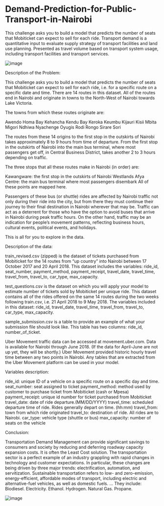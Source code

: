 # Demand-Prediction-for-Public-Transport-in-Nairobi
This challenge asks you to build a model that predicts the number of seats that Mobiticket can expect to sell for each ride. Transport demand is a quantitative input to evaluate supply strategy of transport facilities and land use planning. Presented as travel volume based on transport system usage, including transport facilities and transport services.




![image](https://user-images.githubusercontent.com/114379464/234515235-8600c585-c2b5-4d92-95b4-c898d66cfa71.png)




Description of the Problem:

This challenge asks you to build a model that predicts the number of seats that Mobiticket can expect to sell for each ride, i.e. for a specific route on a specific date and time. There are 14 routes in this dataset. All of the routes end in Nairobi and originate in towns to the North-West of Nairobi towards Lake Victoria.

The towns from which these routes originate are:

Awendo Homa Bay Kehancha Kendu Bay Keroka Keumbu Kijauri Kisii Mbita Migori Ndhiwa Nyachenge Oyugis Rodi Rongo Sirare Sori

The routes from these 14 origins to the first stop in the outskirts of Nairobi takes approximately 8 to 9 hours from time of departure. From the first stop in the outskirts of Nairobi into the main bus terminal, where most passengers get off, in Central Business District, takes another 2 to 3 hours depending on traffic.

The three stops that all these routes make in Nairobi (in order) are:

Kawangware: the first stop in the outskirts of Nairobi Westlands Afya Centre: the main bus terminal where most passengers disembark All of these points are mapped here.

Passengers of these bus (or shuttle) rides are affected by Nairobi traffic not only during their ride into the city, but from there they must continue their journey to their final destination in Nairobi wherever that may be. Traffic can act as a deterrent for those who have the option to avoid buses that arrive in Nairobi during peak traffic hours. On the other hand, traffic may be an indication for people’s movement patterns, reflecting business hours, cultural events, political events, and holidays.

This is all for you to explore in the data.

Description of the data:

train_revised.csv (zipped) is the dataset of tickets purchased from Mobiticket for the 14 routes from “up country” into Nairobi between 17 October 2017 and 20 April 2018. This dataset includes the variables: ride_id, seat_number, payment_method, payment_receipt, travel_date, travel_time, travel_from, travel_to, car_type, max_capacity.


test_questions.csv is the dataset on which you will apply your model to estimate number of tickets sold by Mobiticket per unique ride. This dataset contains all of the rides offered on the same 14 routes during the two weeks following train.csv, i.e. 21 April 2018 to 9 May 2018. The variables included in this dataset: ride_id, travel_date, travel_time, travel_from, travel_to, car_type, max_capacity.


sample_submission.csv is a table to provide an example of what your submission file should look like. This table has two columns: ride_id, number_of_ticket.


Uber Movement traffic data can be accessed at movement.uber.com. Data is available for Nairobi through June 2018. (If the data for April-June are not up yet, they will be shortly.) Uber Movement provided historic hourly travel time between any two points in Nairobi. Any tables that are extracted from the Uber Movement platform can be used in your model.


Variables description:

ride_id: unique ID of a vehicle on a specific route on a specific day and time.
seat_number: seat assigned to ticket payment_method: method used by customer to purchase ticket from Mobiticket (cash or Mpesa) 
payment_receipt: unique id number for ticket purchased from Mobiticket 
travel_date: date of ride departure.(MM/DD/YYYY) 
travel_time: scheduled departure time of ride. Rides generally depart on time. (hh:mm) 
travel_from: town from which ride originated 
travel_to: destination of ride. All rides are to Nairobi.
car_type: vehicle type (shuttle or bus)
max_capacity: number of seats on the vehicle

Conclusion:

Transportation Demand Management can provide significant savings to consumers and society by reducing and deferring roadway capacity expansion costs. It is often the Least Cost solution. The transportation sector is a perfect example of an industry grappling with rapid changes in technology and customer expectations. In particular, these changes are being driven by three major trends: electrification, automation, and servitization. Sustainable transportation refers to low- and zero-emission, energy-efficient, affordable modes of transport, including electric and alternative-fuel vehicles, as well as domestic fuels.
...
They include:
Biodiesel.
Electricity.
Ethanol.
Hydrogen.
Natural Gas.
Propane.



![image](https://user-images.githubusercontent.com/114379464/234515489-3efdc496-4b6b-4f76-b2b2-15d193c8556d.png)


